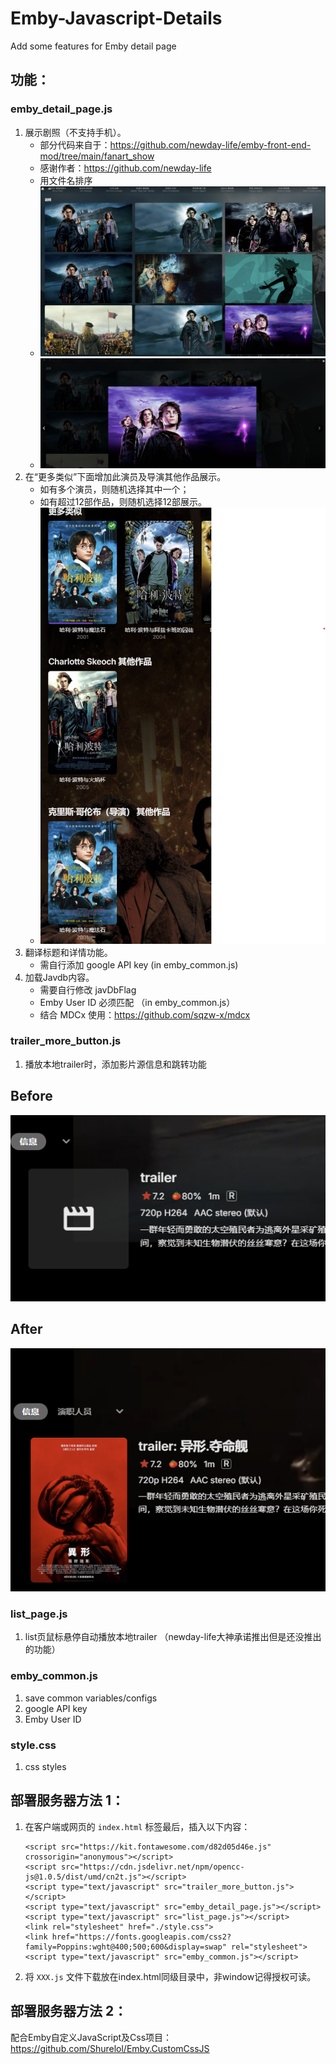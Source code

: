 # Emby-Javascript-Details
Add some features for Emby detail page

## 功能：
### emby_detail_page.js
   1. 展示剧照（不支持手机）。
      - 部分代码来自于：https://github.com/newday-life/emby-front-end-mod/tree/main/fanart_show
      - 感谢作者：https://github.com/newday-life
      - 用文件名排序
      - ![fanart](images/fanart.png)
      - ![modal](images/modal.png)
   2. 在“更多类似”下面增加此演员及导演其他作品展示。
      - 如有多个演员，则随机选择其中一个；
      - 如有超过12部作品，则随机选择12部展示。
      - ![Screenshot](images/actorMore.png)
   3. 翻译标题和详情功能。
      - 需自行添加 google API key (in emby_common.js)
   4. 加载Javdb内容。
      - 需要自行修改 javDbFlag
      - Emby User ID 必须匹配 （in emby_common.js）
      - 结合 MDCx 使用：https://github.com/sqzw-x/mdcx
      
### trailer_more_button.js

1. 播放本地trailer时，添加影片源信息和跳转功能

## Before

![before](images/trailer_before.png)

## After

![after](images/trailer_after.png)
      
### list_page.js
   1. list页鼠标悬停自动播放本地trailer （newday-life大神承诺推出但是还没推出的功能）

### emby_common.js
   1. save common variables/configs
   2. google API key
   3. Emby User ID

### style.css
   1. css styles

## 部署服务器方法 1：
1. 在客户端或网页的 `index.html` <body></body> 标签最后，插入以下内容：
   ```
   <script src="https://kit.fontawesome.com/d82d05d46e.js" crossorigin="anonymous"></script>
   <script src="https://cdn.jsdelivr.net/npm/opencc-js@1.0.5/dist/umd/cn2t.js"></script>
   <script type="text/javascript" src="trailer_more_button.js"></script>
   <script type="text/javascript" src="emby_detail_page.js"></script>
   <script type="text/javascript" src="list_page.js"></script>
   <link rel="stylesheet" href="./style.css">
   <link href="https://fonts.googleapis.com/css2?family=Poppins:wght@400;500;600&display=swap" rel="stylesheet">
   <script type="text/javascript" src="emby_common.js"></script>
   ```
2. 将 `XXX.js` 文件下载放在index.html同级目录中，非window记得授权可读。

## 部署服务器方法 2：
配合Emby自定义JavaScript及Css项目：https://github.com/Shurelol/Emby.CustomCssJS 
   


